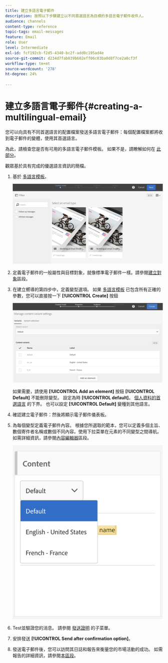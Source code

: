 ```yaml
---
title: 建立多語言電子郵件
description: 按照以下步驟建立以不同首選語言為目標的多語言電子郵件收件人。
audience: channels
content-type: reference
topic-tags: email-messages
feature: Email
role: User
level: Intermediate
exl-id: fcf192cb-f2d5-4340-bc2f-add0c195ad4e
source-git-commit: d234d7fab039b602eff06c03ba0d8f7ce2a0cf3f
workflow-type: tm+mt
source-wordcount: '278'
ht-degree: 24%

---
```


# 建立多語言電子郵件{#creating-a-multilingual-email}

您可以向具有不同首選語言的配置檔案發送多語言電子郵件：每個配置檔案都將收到電子郵件的變體，使用其首選語言。

為此，請檢查您是否有可用的多語言電子郵件模板。 如果不是，請瞭解如何在 [此部分](../../channels/using/multilingual-messages-template.md)。

觀眾基於具有完成的優選語言資訊的簡檔。

1. 基於 [多語言模板](../../channels/using/multilingual-messages-template.md)。

   ![](assets/multi_create1.png)

1. 定義電子郵件的一般屬性與目標對象，就像標準電子郵件一樣。請參閱[建立對象](../../audiences/using/creating-audiences.md)區段。

1. 在建立嚮導的第四步中，定義變型選項。 如果 [多語言模板](../../channels/using/multilingual-messages-template.md) 已包含所有正確的參數，您可以直接按一下 **[!UICONTROL Create]** 按鈕

   ![](assets/multi_create4.png)

   如果需要，請使用 **[!UICONTROL Add an element]** 按鈕 **[!UICONTROL Default]** 不能刪除變型。 設定為時 **[!UICONTROL default]**。 [個人資料的首選語言](../../audiences/using/creating-profiles.md) 的下界。 也可以設定 **[!UICONTROL Default]** 變種到其他語言。

1. 確認建立電子郵件：然後將顯示電子郵件儀表板。
1. 為每個變型定義電子郵件內容。 根據您所選取的範本，您可以定義多個主旨、數個寄件者名稱或數個不同內容。使用下拉菜單在元素的不同變型之間導航。 如需詳細資訊，請參閱[內容編輯器](../../designing/using/designing-content-in-adobe-campaign.md)區段。

   ![](assets/multi_selectcontent.png)

1. Test並驗證您的消息。 請參閱 [發送證明](../../sending/using/sending-proofs.md) 的子菜單。
1. 安排發送 **[!UICONTROL Send after confirmation option]**。
1. 發送電子郵件後，您可以訪問其日誌和報告來衡量您的市場活動的成功。 如需報告的詳細資訊，請參閱[本區段](../../reporting/using/about-dynamic-reports.md)。

